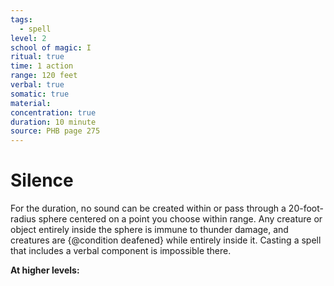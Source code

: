```yaml
---
tags:
  - spell
level: 2
school of magic: I
ritual: true
time: 1 action
range: 120 feet
verbal: true
somatic: true
material: 
concentration: true
duration: 10 minute
source: PHB page 275
---
```

# Silence
For the duration, no sound can be created within or pass through a 20-foot-radius sphere centered on a point you choose within range. Any creature or object entirely inside the sphere is immune to thunder damage, and creatures are {@condition deafened} while entirely inside it. Casting a spell that includes a verbal component is impossible there.

**At higher levels:** 